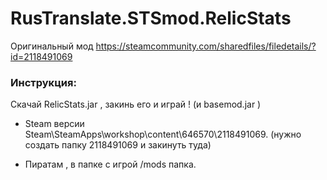 # RusTranslate.STSmod.RelicStats

Оригинальный мод https://steamcommunity.com/sharedfiles/filedetails/?id=2118491069

### Инструкция:
Скачай RelicStats.jar , закинь его и играй ! (и basemod.jar )

- Steam версии Steam\SteamApps\workshop\content\646570\2118491069. (нужно создать папку 2118491069 и закинуть туда)

- Пиратам , в папке с игрой /mods папка.
